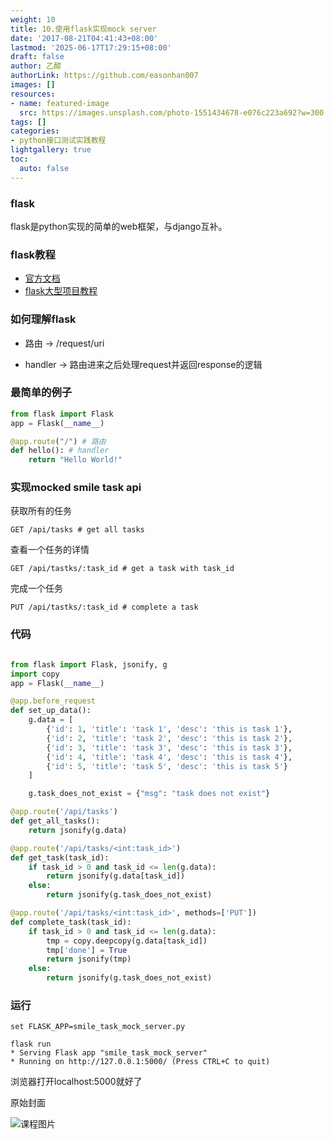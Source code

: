 ```yaml
---
weight: 10
title: 10.使用flask实现mock server
date: '2017-08-21T04:41:43+08:00'
lastmod: '2025-06-17T17:29:15+08:00'
draft: false
author: 乙醇
authorLink: https://github.com/easonhan007
images: []
resources:
- name: featured-image
  src: https://images.unsplash.com/photo-1551434678-e076c223a692?w=300
tags: []
categories:
- python接口测试实践教程
lightgallery: true
toc:
  auto: false
---
```




### flask

flask是python实现的简单的web框架，与django互补。

### flask教程

* [官方文档](http://flask.pocoo.org/)
* [flask大型项目教程](http://www.pythondoc.com/flask-mega-tutorial/index.html)

### 如何理解flask

* 路由 -> /request/uri

* handler -> 路由进来之后处理request并返回response的逻辑

### 最简单的例子

```python
from flask import Flask
app = Flask(__name__)

@app.route("/") # 路由
def hello(): # handler
    return "Hello World!"
```

### 实现mocked smile task api


获取所有的任务

```
GET /api/tasks # get all tasks
```

查看一个任务的详情

```
GET /api/tastks/:task_id # get a task with task_id
```

完成一个任务

```
PUT /api/tastks/:task_id # complete a task
```

### 代码

```python

from flask import Flask, jsonify, g
import copy
app = Flask(__name__)

@app.before_request
def set_up_data():
    g.data = [
        {'id': 1, 'title': 'task 1', 'desc': 'this is task 1'},
        {'id': 2, 'title': 'task 2', 'desc': 'this is task 2'},
        {'id': 3, 'title': 'task 3', 'desc': 'this is task 3'},
        {'id': 4, 'title': 'task 4', 'desc': 'this is task 4'},
        {'id': 5, 'title': 'task 5', 'desc': 'this is task 5'}
    ]

    g.task_does_not_exist = {"msg": "task does not exist"}

@app.route('/api/tasks')
def get_all_tasks():
    return jsonify(g.data)

@app.route('/api/tasks/<int:task_id>')
def get_task(task_id):
    if task_id > 0 and task_id <= len(g.data):
        return jsonify(g.data[task_id])
    else:
        return jsonify(g.task_does_not_exist)

@app.route('/api/tasks/<int:task_id>', methods=['PUT'])
def complete_task(task_id):
    if task_id > 0 and task_id <= len(g.data):
        tmp = copy.deepcopy(g.data[task_id])
        tmp['done'] = True
        return jsonify(tmp)
    else:
        return jsonify(g.task_does_not_exist)

```

### 运行

```
set FLASK_APP=smile_task_mock_server.py

flask run
* Serving Flask app "smile_task_mock_server"
* Running on http://127.0.0.1:5000/ (Press CTRL+C to quit)

```

浏览器打开localhost:5000就好了




原始封面

![课程图片](https://images.unsplash.com/photo-1551434678-e076c223a692?w=300)

